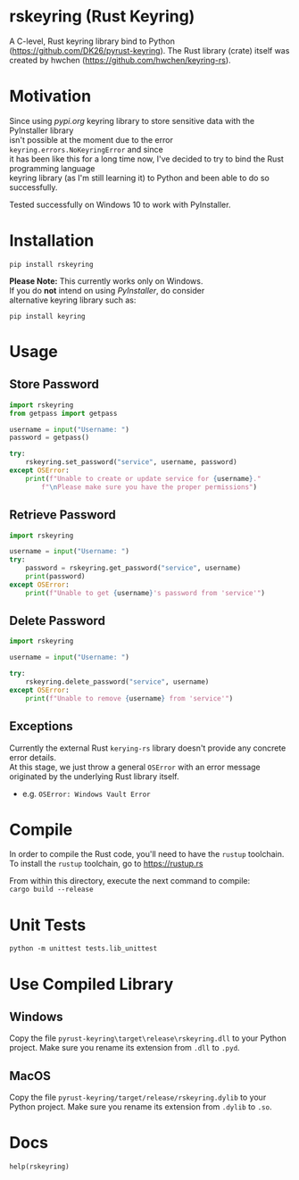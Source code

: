 # rskeyring (Rust Keyring)
A C-level, Rust keyring library bind to Python (https://github.com/DK26/pyrust-keyring).
The Rust library (crate) itself was created by hwchen (https://github.com/hwchen/keyring-rs).

# Motivation
Since using _pypi.org_ keyring library to store sensitive data with the PyInstaller library  
isn't possible at the moment due to the error `keyring.errors.NoKeyringError` and since   
it has been like this for a long time now, I've decided to try to bind the Rust programming language  
keyring library (as I'm still learning it) to Python and been able to do so successfully.

Tested successfully on Windows 10 to work with PyInstaller.

# Installation

`pip install rskeyring`

**Please Note:** This currently works only on Windows.  
If you do **not** intend on using _PyInstaller_, do consider  
alternative keyring library such as:

`pip install keyring`


# Usage

## Store Password
```python
import rskeyring
from getpass import getpass

username = input("Username: ")
password = getpass()

try:
    rskeyring.set_password("service", username, password)
except OSError:
    print(f"Unable to create or update service for {username}."
        f"\nPlease make sure you have the proper permissions")
```

## Retrieve Password
```python
import rskeyring

username = input("Username: ")
try:
    password = rskeyring.get_password("service", username)
    print(password)
except OSError:
    print(f"Unable to get {username}'s password from 'service'")
```

## Delete Password
```python
import rskeyring

username = input("Username: ")

try:
    rskeyring.delete_password("service", username)
except OSError:
    print(f"Unable to remove {username} from 'service'")
```

## Exceptions
Currently the external Rust `kerying-rs` library doesn't provide any concrete error details.  
At this stage, we just throw a general `OSError` with an error message originated by the underlying Rust library itself.  
* e.g. `OSError: Windows Vault Error`

# Compile
In order to compile the Rust code, you'll need to have the `rustup` toolchain.  
To install the `rustup` toolchain, go to https://rustup.rs

From within this directory, execute the next command to compile:  
`cargo build --release`

# Unit Tests

`python -m unittest tests.lib_unittest`

# Use Compiled Library

## Windows
Copy the file `pyrust-keyring\target\release\rskeyring.dll` to your Python project. Make sure you rename its extension from `.dll` to `.pyd`.

## MacOS
Copy the file `pyrust-keyring/target/release/rskeyring.dylib` to your Python project. Make sure you rename its extension from `.dylib` to `.so`.

# Docs

`help(rskeyring)`



